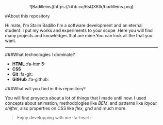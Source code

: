
 <center> 
 ![Badilleins](https://i.ibb.co/6sQXKtk/badilleins.png)
 </center>

 #About this repository 

Hi mate, I'm Stalin Badillo I'm a software development and an eternal student .I put my works and experiments to your scope .Here you will find many projects and knowledges that are mine.You can look all the that you want.
___
 ###What technologies I dominate?
- **HTML** :fa-html5:
- **CSS** 
- **Git** :fa-git:
- **GitHub** :fa-github: 

 ###What will you find in this repository?

You will find proyects about a lot of things that I made until now. I used concepts about animation, methodologies like *BEM*, and patterns like *layout shifter*, also properties on CSS like *flex, grid* and much more.
>Enjoy developping with me  :fa-heart:
